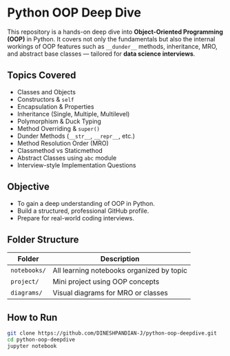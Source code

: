# Python OOP Deep Dive

This repository is a hands-on deep dive into **Object-Oriented Programming (OOP)** in Python. It covers not only the fundamentals but also the internal workings of OOP features such as `__dunder__` methods, inheritance, MRO, and abstract base classes — tailored for **data science interviews**.

## Topics Covered

- Classes and Objects
- Constructors & `self`
- Encapsulation & Properties
- Inheritance (Single, Multiple, Multilevel)
- Polymorphism & Duck Typing
- Method Overriding & `super()`
- Dunder Methods (`__str__`, `__repr__`, etc.)
- Method Resolution Order (MRO)
- Classmethod vs Staticmethod
- Abstract Classes using `abc` module
- Interview-style Implementation Questions

## Objective

- To gain a deep understanding of OOP in Python.
- Build a structured, professional GitHub profile.
- Prepare for real-world coding interviews.

## Folder Structure

| Folder       | Description                          |
|--------------|--------------------------------------|
| `notebooks/` | All learning notebooks organized by topic |
| `project/`   | Mini project using OOP concepts      |
| `diagrams/`  | Visual diagrams for MRO or classes   |

## How to Run

```bash
git clone https://github.com/DINESHPANDIAN-J/python-oop-deepdive.git
cd python-oop-deepdive
jupyter notebook
